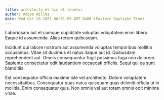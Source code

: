 ```yaml
---
title: architecto et hic et tenetur
author: Robyn Willms
date: Wed Oct 20 2021 06:01:09 GMT-0400 (Eastern Daylight Time)
---
```

Laboriosam aut et cumque cupiditate voluptas voluptatem enim libero. Eaque id assumenda. Alias rerum quibusdam.

 Incidunt qui labore nostrum aut assumenda voluptas temporibus mollitia accusamus. Vitae sit ducimus et natus itaque aut id. Quibusdam reprehenderit aut. Omnis consequuntur fugit possimus fuga non dolorem. Sapiente consectetur odit laudantium occaecati officiis. Sequi qui ea sunt blanditiis.

 Est consequatur officia maxime iste vel architecto. Dolore voluptatem necessitatibus. Consequatur quas natus quisquam quas deleniti officia ut in mollitia. Enim consequatur quis. Non omnis vel aut totam omnis odit minima vitae.